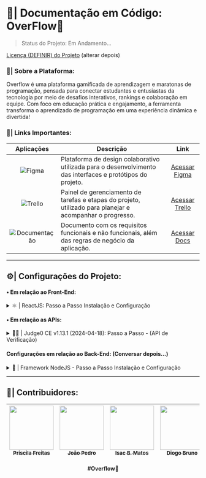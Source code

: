 # 📄| Documentação em Código: OverFlow💜
> Status do Projeto: Em Andamento...

[Licença (DEFINIR) do Projeto](./LICENSE) (alterar depois)

### 💭| Sobre a Plataforma:
Overflow é uma plataforma gamificada de aprendizagem e maratonas de programação, pensada para conectar estudantes e entusiastas da tecnologia por meio de desafios interativos, rankings e colaboração em equipe. Com foco em educação prática e engajamento, a ferramenta transforma o aprendizado de programação em uma experiência dinâmica e divertida!

### 🔗| Links Importantes:

| Aplicações       | Descrição                                                                                      | Link |
|:----------------:|------------------------------------------------------------------------------------------------|:----:|
| ![Figma](https://img.shields.io/badge/Figma-F24E1E?style=for-the-badge&logo=figma&logoColor=white)             | Plataforma de design colaborativo utilizada para o desenvolvimento das interfaces e protótipos do projeto. | [Acessar Figma](https://www.figma.com/design/7KvFe5zj3b4og8Tm8tvXRI/Overflows--Plataforma?node-id=864-3896&t=8j7bmH85RYkQUSlo-1) |
| ![Trello](https://img.shields.io/badge/Trello-0052CC?style=for-the-badge&logo=trello&logoColor=white)         | Painel de gerenciamento de tarefas e etapas do projeto, utilizado para planejar e acompanhar o progresso. | [Acessar Trello](https://trello.com/invite/b/673e0929c5a08c4c2020f7d3/ATTI25eef743694811373f6d4af1c42fc05f5A5EC004/overflows-plataforma) |
| ![Documentação](https://img.shields.io/badge/Google%20Docs-4285F4.svg?style=for-the-badge&logo=Google-Docs&logoColor=white) | Documento com os requisitos funcionais e não funcionais, além das regras de negócio da aplicação. | [Acessar Docs](https://docs.google.com/document/d/1Sb3_cj23-f6Yg1rz_So2Th-aTB0GH2kKfg3QU7ptzrs/edit?tab=t.0) |

---
## ⚙️| Configurações do Projeto:
#### • Em relação ao Front-End:

<details>
 <summary>⚛️ | ReactJS: Passo a Passo Instalação e Configuração </summary>
 <br>

## 🚀 Rodando o Projeto React com Vite

Siga os passos abaixo para rodar o projeto localmente:

---

### 1. Abra o terminal na pasta do projeto

> A pasta que contem essa estrutura e onde estão o `package.json`, `vite.config.js`, etc.
```bash
src/
├── components/
│   └── Header.jsx
│   └── CourseCard.jsx
├── pages/
│   └── Home.jsx
│   └── Login.jsx
│   └── Courses.jsx
├── services/
│   └── api.js  ← onde consome APIs
├── context/
│   └── AuthContext.jsx
├── App.jsx
└── main.jsx
```

---

### 2. Instale as dependências

```bash
npm install
```

> Isso vai baixar todos os pacotes listados no `package.json`.

---

### 3. Rode o servidor de desenvolvimento

```bash
npm run dev
```

> Isso vai iniciar o Vite e abrir seu projeto localmente (normalmente em `http://localhost:5173` ou parecido). Ele até avisa no terminal.

---

### 4. (Opcional) Build para produção

```bash
npm run build
```

> Ele gera a versão final do site na pasta `dist`.

---

### 💡 Dica extra: problemas com dependências?

Se der erro ao instalar ou rodar, tente apagar `node_modules` e `package-lock.json`, depois reinstale:

```bash
rm -rf node_modules package-lock.json
npm install
```

---
  
</details>

#### • Em relação as APIs:

<details>
 <summary>👨‍⚖️ | Judge0 CE v1.13.1 (2024-04-18): Passo a Passo - (API de Verificação)</summary>
 <br>
    
  **Ambiente**: `PowerShell`

1. **Instalar o Docker**:

    Certifique-se de que o Docker está instalado no seu sistema. Se ainda não estiver, siga os passos abaixo:
    - Visite o [site oficial do Docker](https://www.docker.com/get-started) e baixe a versão correspondente ao seu sistema operacional.
    - Siga as instruções de instalação fornecidas pelo site.
    - Após a instalação, verifique se o Docker está funcionando corretamente executando o comando:
   <br>
   
    ```powershell
    docker --version
    ```

2. **Baixar o Arquivo do Judge0**:

    ```powershell
    Invoke-WebRequest -Uri "https://github.com/judge0/judge0/releases/download/v1.13.1/judge0-v1.13.1.zip" -OutFile ".\judge0-v1.13.1.zip"
    ```

3. **Descompactar o Arquivo**:

    ```powershell
    Expand-Archive -Path .\judge0-v1.13.1.zip -DestinationPath .\judge0-v1.13.1
    ```

4. **Gerar Senha para Redis**:

    Visite [este site](https://www.random.org/passwords/?num=1&len=32&format=plain&rnd=new) para gerar uma senha aleatória.

5. **Configurar Senha do Redis**:

    Use a senha gerada para atualizar a variável `REDIS_PASSWORD` no arquivo `judge0.conf`.

6. **Gerar Senha para PostgreSQL**:

    Visite novamente [este site](https://www.random.org/passwords/?num=1&len=32&format=plain&rnd=new) para gerar outra senha aleatória.

7. **Configurar Senha do PostgreSQL**:

    Use a nova senha gerada para atualizar a variável `POSTGRES_PASSWORD` no arquivo `judge0.conf`.

8. **Iniciar os Serviços**:

    Execute os comandos abaixo para iniciar os serviços e aguarde alguns segundos para garantir que tudo esteja pronto:

    ```powershell
    cd judge0-v1.13.1
    docker-compose up -d db redis
    Start-Sleep -Seconds 10
    docker-compose up -d
    Start-Sleep -Seconds 5
    ```

9. **Acessar a Instância do Judge0 CE**:

    Sua instância do Judge0 CE v1.13.1 está em funcionamento. Para acessar a documentação e testar a API, visite: [http://localhost:2358/docs](http://localhost:2358/docs).


</p> 
</details>

#### Configurações em relação ao Back-End: (Conversar depois...)

<details>
 <summary>🧱 | Framework NodeJS - Passo a Passo Instalação e Configuração</summary>
 <br>
    
## NodeJS:
Para rodar a aplicação, primeiro você precisa ter o Node.js instalado na sua máquina. Siga os passos abaixo:

1. Instalar o Node.js:

   Acesse o site: [nodejs.org](https://nodejs.org/pt)
   - Baixe o instalador recomendado para o seu sistema operacional (Windows, macOS ou Linux). 
   - Escolha a versão LTS (Long Term Support), que é a mais estável e indicada para a maioria dos usuários.
   - Execute o instalador e siga as instruções. Geralmente, basta clicar em "Next" até o final.
   - Para verificar se a instalação foi bem-sucedida, abra seu terminal (ou Prompt de Comando/PowerShell no Windows, Terminal no macOS/Linux) e digite os seguintes comandos:

   ```bash
   node -v
   npm -v
   ```
   Se você vir os números das versões do Node.js e do npm (gerenciador de pacotes do Node.js), significa que a instalação foi um sucesso!

3. **Iniciar os Serviços**:

    Vá até a pasta "backend-provisorio", abra o terminal e digite o seguinte comando para iniciar o servidor:
   
    ```powershell
    node server.js
    ```

</p> 
</details>

---

## 🌟| Contribuidores:
<div align="center">
 
|  [<img src="https://avatars.githubusercontent.com/u/168697328?v=4" width=115><br><sub>Priscila Freitas</sub>](https://github.com/FreitasPriscila) | [<img src="https://avatars.githubusercontent.com/u/49922915?v=4" width=115><br><sub>João Pedro</sub>](https://github.com/iaejotape) | [<img src="https://avatars.githubusercontent.com/u/91500212?v=4" width=115><br><sub>Isac B. Matos</sub>](https://github.com/IsacBM) | [<img src="https://avatars.githubusercontent.com/u/157860235?v=4" width=115><br><sub>Diogo Bruno</sub>](https://github.com/DiogoBramorim) |
| :---: | :---: | :---: | :---: |

</div>

<h4 align="center"><strong>#Overflow</strong>💜 <br></h4>
